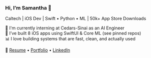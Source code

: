### Hi, I’m Samantha 👋  
Caltech | iOS Dev | Swift • Python • ML | 50k+ App Store Downloads

🚀 I'm currently interning at Cedars-Sinai as an AI Engineer  
📱 I’ve built 8 iOS apps using SwiftUI & Core ML (see pinned repos)  
📊 I love building systems that are fast, clean, and actually used  

📌 [Resume](link) • [Portfolio](link) • [LinkedIn](link)
